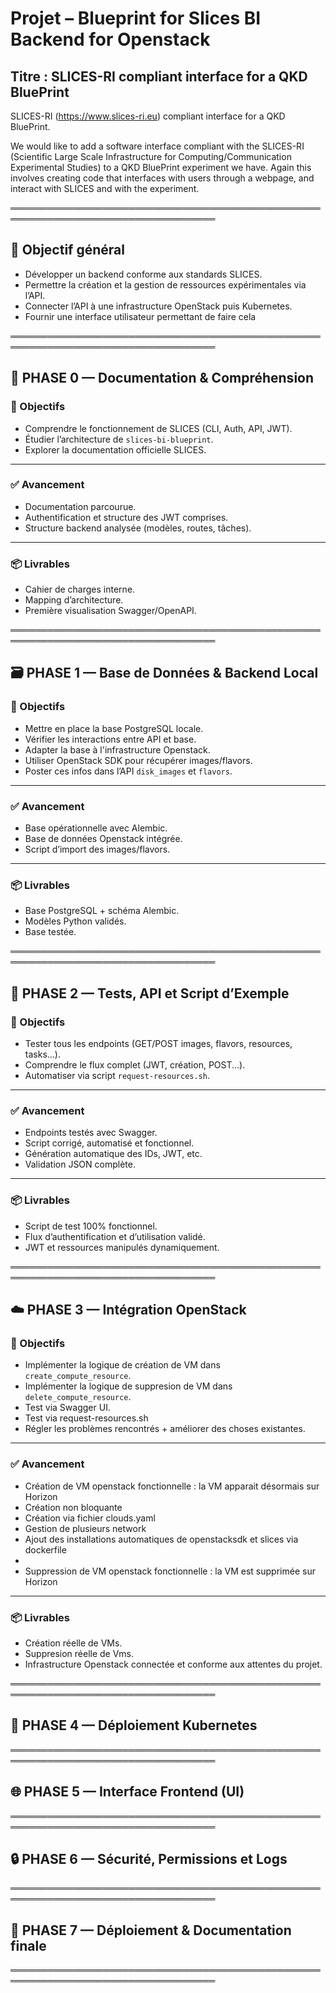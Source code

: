 # Projet – Blueprint for Slices BI Backend for Openstack

## Titre : **SLICES-RI compliant interface for a QKD BluePrint**

SLICES-RI (https://www.slices-ri.eu) compliant interface for a QKD BluePrint.

We would like to add a software interface compliant with the SLICES-RI (Scientific Large Scale Infrastructure for Computing/Communication Experimental Studies) to a QKD BluePrint experiment we have.  Again this involves creating code that interfaces with users through a webpage, and interact with SLICES and with the experiment.

═══════════════════════════════════════════════════════════════════════════════════

## 🎯 Objectif général

- Développer un backend conforme aux standards SLICES.
- Permettre la création et la gestion de ressources expérimentales via l’API.
- Connecter l’API à une infrastructure OpenStack puis Kubernetes.
- Fournir une interface utilisateur permettant de faire cela

═══════════════════════════════════════════════════════════════════════════════════

## 📘 PHASE 0 — Documentation & Compréhension

### 🎯 Objectifs
- Comprendre le fonctionnement de SLICES (CLI, Auth, API, JWT).
- Étudier l’architecture de `slices-bi-blueprint`.
- Explorer la documentation officielle SLICES.
---
### ✅ Avancement
- Documentation parcourue.
- Authentification et structure des JWT comprises.
- Structure backend analysée (modèles, routes, tâches).
---
### 📦 Livrables
- Cahier de charges interne.
- Mapping d’architecture.
- Première visualisation Swagger/OpenAPI.

═══════════════════════════════════════════════════════════════════════════════════

## 🗃️ PHASE 1 — Base de Données & Backend Local

### 🎯 Objectifs
- Mettre en place la base PostgreSQL locale.
- Vérifier les interactions entre API et base.
- Adapter la base à l'infrastructure Openstack.
- Utiliser OpenStack SDK pour récupérer images/flavors.
- Poster ces infos dans l’API `disk_images` et `flavors`.
---
### ✅ Avancement
- Base opérationnelle avec Alembic.
- Base de données Openstack intégrée.
- Script d’import des images/flavors.
---
### 📦 Livrables
- Base PostgreSQL + schéma Alembic.
- Modèles Python validés.
- Base testée.

═══════════════════════════════════════════════════════════════════════════════════

## 🧪 PHASE 2 — Tests, API et Script d’Exemple

### 🎯 Objectifs
- Tester tous les endpoints (GET/POST images, flavors, resources, tasks...).
- Comprendre le flux complet (JWT, création, POST...).
- Automatiser via script `request-resources.sh`.
---
### ✅ Avancement
- Endpoints testés avec Swagger.
- Script corrigé, automatisé et fonctionnel.
- Génération automatique des IDs, JWT, etc.
- Validation JSON complète.
---
### 📦 Livrables
- Script de test 100% fonctionnel.
- Flux d’authentification et d’utilisation validé.
- JWT et ressources manipulés dynamiquement.

═══════════════════════════════════════════════════════════════════════════════════
## ☁️ PHASE 3 — Intégration OpenStack

### 🎯 Objectifs
- Implémenter la logique de création de VM dans `create_compute_resource`.
- Implémenter la logique de suppresion de VM dans `delete_compute_resource`.
- Test via Swagger UI.
- Test via request-resources.sh
- Régler les problèmes rencontrés + améliorer des choses existantes.
---
### ✅ Avancement
- Création de VM openstack fonctionnelle : la VM apparait désormais sur Horizon
- Création non bloquante
- Création via fichier clouds.yaml
- Gestion de plusieurs network
- Ajout des installations automatiques de openstacksdk et slices via dockerfile
-
- Suppression de VM openstack fonctionnelle : la VM est supprimée sur Horizon
---
### 📦 Livrables
- Création réelle de VMs.
- Suppresion réelle de Vms.
- Infrastructure Openstack connectée et conforme aux attentes du projet.

═══════════════════════════════════════════════════════════════════════════════════
## 🐳 PHASE 4 — Déploiement Kubernetes
═══════════════════════════════════════════════════════════════════════════════════
## 🌐 PHASE 5 — Interface Frontend (UI)
═══════════════════════════════════════════════════════════════════════════════════
## 🔒 PHASE 6 — Sécurité, Permissions et Logs
═══════════════════════════════════════════════════════════════════════════════════
## 🚀 PHASE 7 — Déploiement & Documentation finale
═══════════════════════════════════════════════════════════════════════════════════
